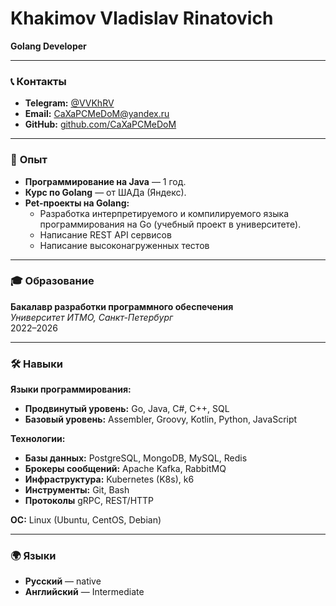 # Khakimov Vladislav Rinatovich  
**Golang Developer**  

---

### 📞 **Контакты**  
- **Telegram:** [@VVKhRV](https://t.me/VVKhRV)  
- **Email:** [CaXaPCMeDoM@yandex.ru](mailto:CaXaPCMeDoM@yandex.ru)  
- **GitHub:** [github.com/CaXaPCMeDoM](https://github.com/CaXaPCMeDoM)    

---

### 💼 **Опыт**  
- **Программирование на Java** — 1 год.  
- **Курс по Golang** — от ШАДа (Яндекс).
- **Pet-проекты на Golang:**  
  - Разработка интерпретируемого и компилируемого языка программирования на Go (учебный проект в университете).
  - Написание REST API сервисов
  - Написание высоконагруженных тестов

---

### 🎓 **Образование**  
**Бакалавр разработки программного обеспечения**  
*Университет ИТМО, Санкт-Петербург*  
2022–2026  

---

### 🛠️ **Навыки**  
**Языки программирования:**  
- **Продвинутый уровень:** Go, Java, C#, C++, SQL  
- **Базовый уровень:** Assembler, Groovy, Kotlin, Python, JavaScript  

**Технологии:**  
- **Базы данных:** PostgreSQL, MongoDB, MySQL, Redis  
- **Брокеры сообщений:** Apache Kafka, RabbitMQ  
- **Инфраструктура:** Kubernetes (K8s), k6  
- **Инструменты:** Git, Bash
- **Протоколы** gRPC, REST/HTTP

**ОС:** Linux (Ubuntu, CentOS, Debian)  

---

### 🌍 **Языки**  
- **Русский** — native
- **Английский** — Intermediate  
